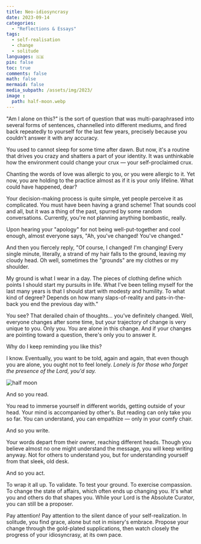 ```yaml
---
title: Neo-idiosyncrasy
date: 2023-09-14
categories:
  - "Reflections & Essays"
tags:
  - self-realisation
  - change
  - solitude
languages: 🇬🇧
pin: false
toc: true
comments: false
math: false
mermaid: false
media_subpath: /assets/img/2023/
image :
  path: half-moon.webp
---
```



"Am I alone on this?" is the sort of question that was multi-paraphrased into several forms of sentences, channelled into different mediums, and fired back repeatedly to yourself for the last few years, precisely because you couldn't answer it with any accuracy.

You used to cannot sleep for some time after dawn. But now, it's a routine that drives you crazy and shatters a part of your identity. It was unthinkable how the environment could change your crux — your self-proclaimed crux.

Chanting the words of love was allergic to you, or you were allergic to it. Yet now, you are holding to the practice almost as if it is your only lifeline. What could have happened, dear?

Your decision-making process is quite simple, yet people perceive it as complicated. You must have been having a grand scheme! That sounds cool and all, but it was a thing of the past, spurred by some random conversations. Currently, you're not planning anything bombastic, really.

Upon hearing your "apology" for not being well-put-together and cool enough, almost everyone says, "Ah, you've changed! You've changed."

And then you fiercely reply, "Of course, I changed! I'm changing! Every single minute, literally, a strand of my hair falls to the ground, leaving my cloudy head. Oh well, sometimes the "grounds" are my clothes or my shoulder.

My ground is what I wear in a day. The pieces of clothing define which points I should start my pursuits in life. What I've been telling myself for the last many years is that I should start with modesty and humility. To what kind of degree? Depends on how many slaps-of-reality and pats-in-the-back you end the previous day with."

You see? That derailed chain of thoughts… you've definitely changed. Well, everyone changes after some time, but your trajectory of change is very unique to you. Only you. You are alone in this change. And if your changes are pointing toward a question, there's only you to answer it.

Why do I keep reminding you like this?

I know. Eventually, you want to be told, again and again, that even though you are alone, you ought not to feel lonely. *Lonely is for those who forget the presence of the Lord, you'd say.*

![half moon](half-moon.webp)

And so you read.

You read to immerse yourself in different worlds, getting outside of your head. Your mind is accompanied by other's. But reading can only take you so far. You can understand, you can empathize — only in your comfy chair.

And so you write.

Your words depart from their owner, reaching different heads. Though you believe almost no one might understand the message, you will keep writing anyway. Not for others to understand you, but for understanding yourself from that sleek, old desk.

And so you act.

To wrap it all up. To validate. To test your ground. To exercise compassion. To change the state of affairs, which often ends up changing you. It's what you and others do that shapes you. While your Lord is the Absolute Curator, you can still be a proposer.

Pay attention! Pay attention to the silent dance of your self-realization. In solitude, you find grace, alone but not in misery's embrace. Propose your change through the gold-plated supplications, then watch closely the progress of your idiosyncrasy, at its own pace.
